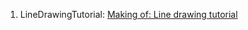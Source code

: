 1. LineDrawingTutorial: [Making of: Line drawing tutorial](https://www.redblobgames.com/making-of/line-drawing/)